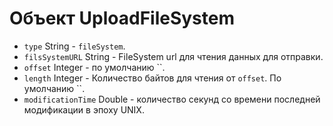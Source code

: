 # Объект UploadFileSystem

* `type` String - `fileSystem`.
* `filsSystemURL` String - FileSystem url для чтения данных для отправки.
* `offset` Integer - по умолчанию ``.
* `length` Integer - Количество байтов для чтения от `offset`. По умолчанию ``.
* `modificationTime` Double - количество секунд со времени последней модификации в эпоху UNIX.
